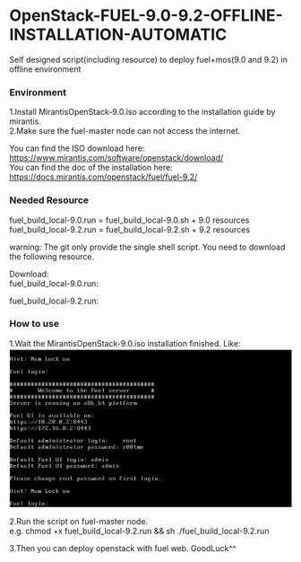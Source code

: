# OpenStack-FUEL-9.0-9.2-OFFLINE-INSTALLATION-AUTOMATIC
Self designed script(including resource) to deploy fuel+mos(9.0 and 9.2) in offline environment

### Environment
1.Install MirantisOpenStack-9.0.iso according to the installation guide by mirantis. <br/>
2.Make sure the fuel-master node can not access the internet.

You can find the ISO download here: https://www.mirantis.com/software/openstack/download/<br/>
You can find the doc of the installation here: https://docs.mirantis.com/openstack/fuel/fuel-9.2/<br/>

### Needed Resource
fuel_build_local-9.0.run = fuel_build_local-9.0.sh + 9.0 resources<br/>
fuel_build_local-9.2.run = fuel_build_local-9.2.sh + 9.2 resources<br/>
  
warning: The git only provide the single shell script. You need to download the following resource.

Download:<br/>
fuel_build_local-9.0.run:<br/>

fuel_build_local-9.2.run:<br/>


### How to use
1.Wait the MirantisOpenStack-9.0.iso installation finished. Like:<br/>
![fuel master installed](https://github.com/BalaBalaYi/OpenStack-FUEL-9.0-9.2-OFFLINE-INSTALLATION-AUTOMATIC/raw/master/install.png) 

2.Run the script on fuel-master node. <br/>
e.g. chmod +x fuel_build_local-9.2.run && sh ./fuel_build_local-9.2.run

3.Then you can deploy openstack with fuel web. GoodLuck^^


